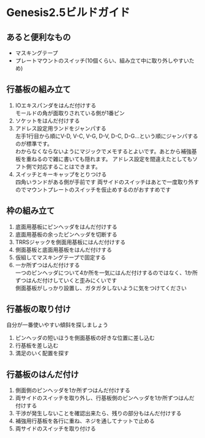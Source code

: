 # Genesis2.5ビルドガイド

## あると便利なもの
- マスキングテープ
- プレートマウントのスイッチ(10個くらい、組み立て中に取り外しやすいため)

## 行基板の組み立て
1. IOエキスパンダをはんだ付けする  
 モールドの角が面取りされている側が1番ピン
1. ソケットをはんだ付けする
1. アドレス設定用ランドをジャンパする  
 左手1行目から順にV-D, V-C, V-G, D-V, D-C, D-G...という順にジャンパするのが標準です。  
 わからなくならないようにマジックでメモするとよいです。あとから補強基板を重ねるので雑に書いても隠れます。
 アドレス設定を間違えたとしてもソフト側で対応することはできます。
1. スイッチとキーキャップをとりつける  
四角いランドがある側が手前です
両サイドのスイッチはあとで一度取り外すのでマウントプレートのスイッチを仮止めするのがおすすめです

## 枠の組み立て
1. 底面用基板にピンヘッダをはんだ付けする
1. 底面用基板の余ったピンヘッダを切断する
1. TRRSジャックを側面用基板にはんだ付けする
1. 側面基板と底面用基板をはんだ付けする
  1. 仮組してマスキングテープで固定する
  1. 一か所ずつはんだ付けする  
 一つのピンヘッダについて4か所を一気にはんだ付けするのではなく、1か所ずつはんだ付けしていくと歪みにくいです  
 側面基板がしっかり設置し、ガタガタしないように気をつけてください

## 行基板の取り付け
自分が一番使いやすい傾斜を探しましょう
1. ピンヘッダの短いほうを側面基板の好きな位置に差し込む
1. 行基板を差し込む  
1. 満足のいく配置を探す  

## 行基板のはんだ付け
1. 側面側のピンヘッダを1か所ずつはんだ付けする
1. 両サイドのスイッチを取り外し、行基板側のピンヘッダを1か所ずつはんだ付けする
1. 干渉が発生しないことを確認出来たら、残りの部分もはんだ付けする
1. 補強用行基板を各行に重ね、ネジを通してナットで止める
1. 両サイドのスイッチを取り付ける
